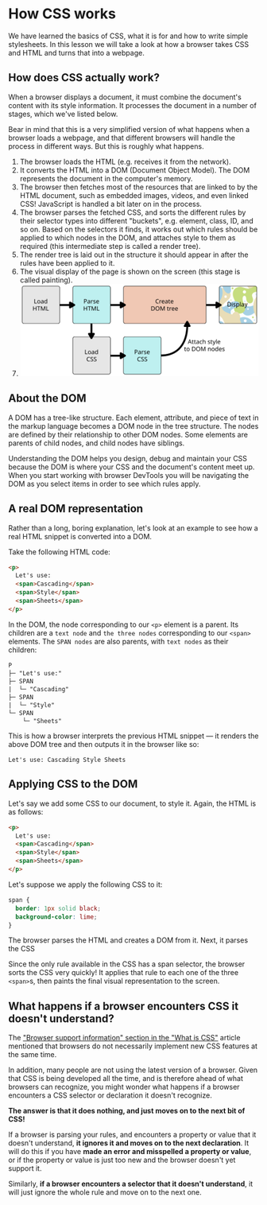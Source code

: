 # How CSS works

We have learned the basics of CSS, what it is for and how to write simple stylesheets. In this lesson we will take a look at how a browser takes CSS and HTML and turns that into a webpage.

## How does CSS actually work?

When a browser displays a document, it must combine the document's content with its style information. It processes the document in a number of stages, which we've listed below.

Bear in mind that this is a very simplified version of what happens when a browser loads a webpage, and that different browsers will handle the process in different ways. But this is roughly what happens.

1. The browser loads the HTML (e.g. receives it from the network).
2. It converts the HTML into a DOM (Document Object Model). The DOM represents the document in the computer's memory.
3. The browser then fetches most of the resources that are linked to by the HTML document, such as embedded images, videos, and even linked CSS! JavaScript is handled a bit later on in the process.
4. The browser parses the fetched CSS, and sorts the different rules by their selector types into different "buckets", e.g. element, class, ID, and so on. Based on the selectors it finds, it works out which rules should be applied to which nodes in the DOM, and attaches style to them as required (this intermediate step is called a render tree).
5. The render tree is laid out in the structure it should appear in after the rules have been applied to it.
6. The visual display of the page is shown on the screen (this stage is called painting).
7. ![The following diagram also offers a simple view of the process.](./assets/rendering.svg)

## About the DOM

A DOM has a tree-like structure. Each element, attribute, and piece of text in the markup language becomes a DOM node in the tree structure. The nodes are defined by their relationship to other DOM nodes. Some elements are parents of child nodes, and child nodes have siblings.

Understanding the DOM helps you design, debug and maintain your CSS because the DOM is where your CSS and the document's content meet up. When you start working with browser DevTools you will be navigating the DOM as you select items in order to see which rules apply.

## A real DOM representation

Rather than a long, boring explanation, let's look at an example to see how a real HTML snippet is converted into a DOM.

Take the following HTML code:

```HTML
<p>
  Let's use:
  <span>Cascading</span>
  <span>Style</span>
  <span>Sheets</span>
</p>
```

In the DOM, the node corresponding to our `<p>` element is a parent. Its children are a `text node` and `the three nodes` corresponding to our `<span>` elements. The `SPAN nodes` are also parents, with `text nodes` as their children:

```TEXT
P
├─ "Let's use:"
├─ SPAN
|  └─ "Cascading"
├─ SPAN
|  └─ "Style"
└─ SPAN
    └─ "Sheets"
```

This is how a browser interprets the previous HTML snippet — it renders the above DOM tree and then outputs it in the browser like so:

```TEXT
Let's use: Cascading Style Sheets
```

## Applying CSS to the DOM

Let's say we add some CSS to our document, to style it. Again, the HTML is as follows:

```HTML
<p>
  Let's use:
  <span>Cascading</span>
  <span>Style</span>
  <span>Sheets</span>
</p>
```

Let's suppose we apply the following CSS to it:

```CSS
span {
  border: 1px solid black;
  background-color: lime;
}
```

The browser parses the HTML and creates a DOM from it. Next, it parses the CSS

Since the only rule available in the CSS has a span selector, the browser sorts the CSS very quickly! It applies that rule to each one of the three `<span>`s, then paints the final visual representation to the screen.

## What happens if a browser encounters CSS it doesn't understand?

The ["Browser support information" section in the "What is CSS"](https://developer.mozilla.org/en-US/docs/Learn/CSS/First_steps/What_is_CSS#browser_support_information) article mentioned that browsers do not necessarily implement new CSS features at the same time.

In addition, many people are not using the latest version of a browser. Given that CSS is being developed all the time, and is therefore ahead of what browsers can recognize, you might wonder what happens if a browser encounters a CSS selector or declaration it doesn't recognize.

**The answer is that it does nothing, and just moves on to the next bit of CSS!**

If a browser is parsing your rules, and encounters a property or value that it doesn't understand, **it ignores it and moves on to the next declaration**. It will do this if you have **made an error and misspelled a property or value**, or if the property or value is just too new and the browser doesn't yet support it.

Similarly, **if a browser encounters a selector that it doesn't understand**, it will just ignore the whole rule and move on to the next one.
